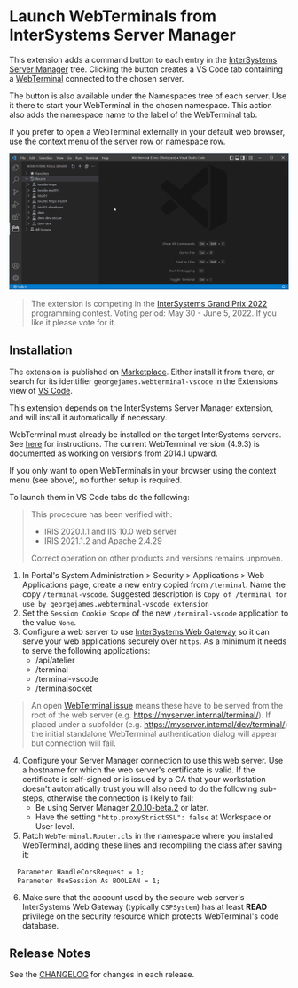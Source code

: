 
# Launch WebTerminals from InterSystems Server Manager

This extension adds a command button to each entry in the [InterSystems Server Manager](https://marketplace.visualstudio.com/items?itemName=intersystems-community.servermanager) tree. Clicking the button creates a VS Code tab containing a [WebTerminal](https://openexchange.intersystems.com/package/WebTerminal) connected to the chosen server.

The button is also available under the Namespaces tree of each server. Use it there to start your WebTerminal in the chosen namespace. This action also adds the namespace name to the label of the WebTerminal tab.

 If you prefer to open a WebTerminal externally in your default web browser, use the context menu of the server row or namespace row.

 ![Server Manager tree](images/README/demo1.gif)

 > The extension is competing in the [InterSystems Grand Prix 2022](https://openexchange.intersystems.com/contest/23) programming contest. Voting period: May 30 - June 5, 2022. If you like it please vote for it.

## Installation

The extension is published on [Marketplace](https://marketplace.visualstudio.com/items?itemName=georgejames.webterminal-vscode). Either install it from there, or search for its identifier `georgejames.webterminal-vscode` in the Extensions view of [VS Code](https://code.visualstudio.com/Download).

This extension depends on the InterSystems Server Manager extension, and will install it automatically if necessary.

WebTerminal must already be installed on the target InterSystems servers. See [here](https://intersystems-community.github.io/webterminal/#downloads) for instructions. The current WebTerminal version (4.9.3) is documented as working on versions from 2014.1 upward.

If you only want to open WebTerminals in your browser using the context menu (see above), no further setup is required.

To launch them in VS Code tabs do the following:

> This procedure has been verified with:
> - IRIS 2020.1.1 and IIS 10.0 web server
> - IRIS 2021.1.2 and Apache 2.4.29
> 
> Correct operation on other products and versions remains unproven.

1. In Portal's System Administration > Security > Applications > Web Applications page, create a new entry copied from `/terminal`. Name the copy `/terminal-vscode`. Suggested description is `Copy of /terminal for use by georgejames.webterminal-vscode extension`
2. Set the `Session Cookie Scope` of the new `/terminal-vscode` application to the value `None`.
3. Configure a web server to use [InterSystems Web Gateway](https://docs.intersystems.com/iris20212/csp/docbook/DocBook.UI.Page.cls?KEY=GCGI_intro) so it can serve your web applications securely over `https`. As a minimum it needs to serve the following applications:
   - /api/atelier
   - /terminal
   - /terminal-vscode
   - /terminalsocket
> An open [WebTerminal issue](https://github.com/intersystems-community/webterminal/issues/142) means these have to be served from the root of the web server (e.g. https://myserver.internal/terminal/). If placed under a subfolder (e.g. https://myserver.internal/dev/terminal/) the initial standalone WebTerminal authentication dialog will appear but connection will fail.

4. Configure your Server Manager connection to use this web server. Use a hostname for which the web server's certificate is valid. If the certificate is self-signed or is issued by a CA that your workstation doesn't automatically trust you will also need to do the following sub-steps, otherwise the connection is likely to fail:
   - Be using Server Manager [2.0.10-beta.2](https://github.com/intersystems-community/intersystems-servermanager/releases/download/v2.0.10-beta.2/servermanager-2.0.10-beta.2.vsix) or later.
   - Have the setting `"http.proxyStrictSSL": false` at Workspace or User level.
5. Patch `WebTerminal.Router.cls` in the namespace where you installed WebTerminal, adding these lines and recompiling the class after saving it:
```objectscript
  Parameter HandleCorsRequest = 1;
  Parameter UseSession As BOOLEAN = 1;
```
6. Make sure that the account used by the secure web server's InterSystems Web Gateway (typically `CSPSystem`) has at least **READ** privilege on the security resource which protects WebTerminal's code database.
  
## Release Notes

See the [CHANGELOG](https://marketplace.visualstudio.com/items/georgejames.webterminal-vscode/changelog) for changes in each release.

